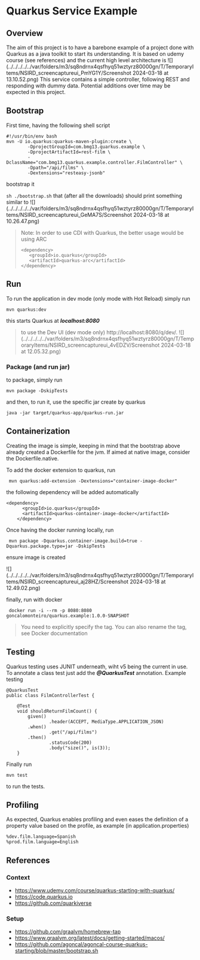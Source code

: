 # Quarkus Service Example

## Overview

The aim of this project is to have a barebone example of a project done with Quarkus as a java toolkit to start its understanding.
It is based on udemy course (see references) and the current high level architecture is
![](../../../../../var/folders/m3/sq8ndrnx4qsfhyq51wztyrz80000gn/T/TemporaryItems/NSIRD_screencaptureui_PmYG1Y/Screenshot 2024-03-18 at 13.10.52.png)
This service contains a simple controller, following REST and responding with dummy data. Potential additions over time may be expected in this project.


## Bootstrap

First time, having the following shell script

```
#!/usr/bin/env bash
mvn -U io.quarkus:quarkus-maven-plugin:create \
        -DprojectGroupId=com.bmg13.quarkus.example \
        -DprojectArtifactId=rest-film \
        -DclassName="com.bmg13.quarkus.example.controller.FilmController" \
        -Dpath="/api/films" \
        -Dextensions="resteasy-jsonb"
```

bootstrap it

```sh ./bootstrap.sh```
that (after all the downloads) should print something similar to
![](../../../../../var/folders/m3/sq8ndrnx4qsfhyq51wztyrz80000gn/T/TemporaryItems/NSIRD_screencaptureui_GeMA7S/Screenshot 2024-03-18 at 10.26.47.png)

> Note: In order to use CDI with Quarkus, the better usage would be using ARC
> ```
> <dependency>
>    <groupId>io.quarkus</groupId>
>    <artifactId>quarkus-arc</artifactId>
> </dependency>
>```

## Run

To run the application in dev mode (only mode with Hot Reload) simply run

```mvn quarkus:dev```

this starts Quarkus at ***localhost:8080***

> to use the Dev UI (dev mode only) http://localhost:8080/q/dev/.
![](../../../../../var/folders/m3/sq8ndrnx4qsfhyq51wztyrz80000gn/T/TemporaryItems/NSIRD_screencaptureui_4vEDZV/Screenshot 2024-03-18 at 12.05.32.png)



### Package (and run jar)

to package, simply run
```
mvn package -DskipTests
```

and then, to run it, use the specific jar create by quarkus
```
java -jar target/quarkus-app/quarkus-run.jar
```

## Containerization

Creating the image is simple, keeping in mind that the bootstrap above already created a Dockerfile for the jvm. If aimed at native image, consider the Dockerfile.native.

To add the docker extension to quarkus, run
```
 mvn quarkus:add-extension -Dextensions="container-image-docker"
```

the following dependency will be added automatically
```
<dependency>
      <groupId>io.quarkus</groupId>
      <artifactId>quarkus-container-image-docker</artifactId>
    </dependency>
```

Once having the docker running locally, run
```
 mvn package -Dquarkus.container-image.build=true -Dquarkus.package.type=jar -DskipTests
```
ensure image is created

![](../../../../../var/folders/m3/sq8ndrnx4qsfhyq51wztyrz80000gn/T/TemporaryItems/NSIRD_screencaptureui_aj28HZ/Screenshot 2024-03-18 at 12.49.02.png)

finally, run with docker
```
 docker run -i --rm -p 8080:8080 goncalomonteiro/quarkus.example:1.0.0-SNAPSHOT
```
> You need to explicitly specify the tag. You can also rename the tag, see Docker documentation

## Testing

Quarkus testing uses JUNIT underneath, wiht v5 being the current in use.
To annotate a class test just add the ***@QuarkusTest*** annotation.
Example testing
```
@QuarkusTest
public class FilmControllerTest {

    @Test
    void shouldReturnFilmCount() {
        given()
                .header(ACCEPT, MediaType.APPLICATION_JSON)
        .when()
                .get("/api/films")
        .then()
                .statusCode(200)
                .body("size()", is(3));
    }
```

Finally run
```
mvn test
```
to run the tests.

## Profiling

As expected, Quarkus enables profiling and even eases the definition of a property value based on the profile, as example (in application.properties)

```
%dev.film.language=Spanish
%prod.film.language=English
```

## References

### Context
- https://www.udemy.com/course/quarkus-starting-with-quarkus/
- https://code.quarkus.io
- https://github.com/quarkiverse

### Setup
- https://github.com/graalvm/homebrew-tap
- https://www.graalvm.org/latest/docs/getting-started/macos/
- https://github.com/agoncal/agoncal-course-quarkus-starting/blob/master/bootstrap.sh
